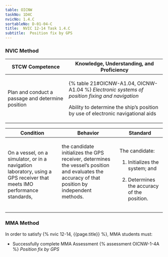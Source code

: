 ```yaml
---
table: OICNW
taskNo: 1D4C
nvicNo: 1.4.C 
sortableNo: D-01-04-C
title:  NVIC 12-14 Task 1.4.C
subtitle:  Position fix by GPS
---
```






### NVIC Method

<a style="display:none;" onclick="togglevisibility('nvic_methods')" >Show NVIC method.</a>

<div id='nvic_methods' class='show'>

<table>
<thead>
<tr>
<th class='forty'> STCW Competence </th>
<th class='sixty'> Knowledge, Understanding, and Proficiency </th>
</tr>
</thead>

<tbody>
<tr><td markdown='1'>

Plan and conduct a passage and determine position

</td><td markdown='1'>

{% table 21#OICNW-A1.04, OICNW-A1.04 %} *Electronic systems of position fixing and navigation*

Ability to determine the ship’s position by use of electronic navigational aids 


</td></tr>


</tbody>
</table>


<table>
<thead>
<tr><th class='twenty'>  Condition </th><th class='twenty'> Behavior </th><th  class='sixty'>Standard </th></tr>
</thead>
<tbody >



<tr><td markdown='1'>

On a vessel, on a simulator, or in a navigation laboratory, using a GPS receiver that meets IMO performance standards,

</td><td markdown='1'>

the candidate initializes the GPS receiver, determines the vessel’s position and evaluates the accuracy of that position by independent methods.

<br>

<div class="tooltip" markdown='1'>



</div>


</td><td markdown='1'>

The candidate:

1. Initializes the system; and

2. Determines the accuracy of the position.

</td></tr>
</tbody>
</table>
</div>


### MMA Method

In order to satisfy  {% nvic 12-14, {{page.title}}  %}, MMA students must:

* Successfully complete MMA Assessment {% assessment OICNW-1-4A %} *Position fix by GPS*
